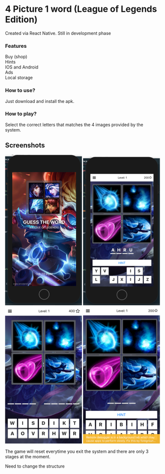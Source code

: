 # 4 Picture 1 word (League of Legends Edition)
<p>Created via React Native. Still in development phase</p>

<h3>Features</h3>
Buy (shop) <br>
Hints <br>
IOS and Android <br>
Ads <br>
Local storage <br>

<h3>How to use?</h3>
<p>Just download and install the apk.</p>

<h3>How to play?</h3>
<p>Select the correct letters that matches the 4 images provided by the system.</p>

<h2>Screenshots</h2>
<img src="/LOL1.png" alt="My cool logo" width="250" />
<img src="/LOL2.png" alt="My cool logo" width="250"/>
<img src="/LOL3.png" alt="My cool logo" width="250"/>
<img src="/LOL4.png" alt="My cool logo" width="250"/>

<p>The game will reset everytime you exit the system and there are only 3 stages at the moment.</p>

Need to change the structure

